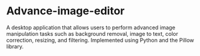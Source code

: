 # Advance-image-editor
 A desktop application that allows users to perform advanced image manipulation tasks such as background removal, image to text, color correction, resizing, and filtering. Implemented using Python and the Pillow library.
